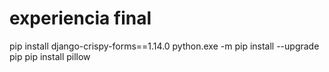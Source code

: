 # experiencia final

pip install django-crispy-forms==1.14.0
python.exe -m pip install --upgrade pip
pip install pillow
